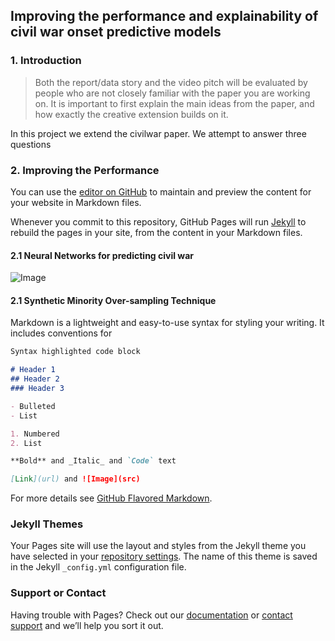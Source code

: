 ## Improving the performance and explainability of civil war onset predictive models

### 1. Introduction

> Both the report/data story and the video pitch will be evaluated by people who are not closely familiar with the paper you are working on. It is important to first explain the main ideas from the paper, and how exactly the creative extension builds on it.

In this project we extend the civilwar paper. We attempt to answer three questions

### 2. Improving the Performance

You can use the [editor on GitHub](https://github.com/TiannanSha/ada-data-story/edit/gh-pages/index.md) to maintain and preview the content for your website in Markdown files.

Whenever you commit to this repository, GitHub Pages will run [Jekyll](https://jekyllrb.com/) to rebuild the pages in your site, from the content in your Markdown files.

#### 2.1 Neural Networks for predicting civil war
![Image](src)

#### 2.1 Synthetic Minority Over-sampling Technique

Markdown is a lightweight and easy-to-use syntax for styling your writing. It includes conventions for

```markdown
Syntax highlighted code block

# Header 1
## Header 2
### Header 3

- Bulleted
- List

1. Numbered
2. List

**Bold** and _Italic_ and `Code` text

[Link](url) and ![Image](src)
```

For more details see [GitHub Flavored Markdown](https://guides.github.com/features/mastering-markdown/).

### Jekyll Themes

Your Pages site will use the layout and styles from the Jekyll theme you have selected in your [repository settings](https://github.com/TiannanSha/ada-data-story/settings). The name of this theme is saved in the Jekyll `_config.yml` configuration file.

### Support or Contact

Having trouble with Pages? Check out our [documentation](https://docs.github.com/categories/github-pages-basics/) or [contact support](https://github.com/contact) and we’ll help you sort it out.
